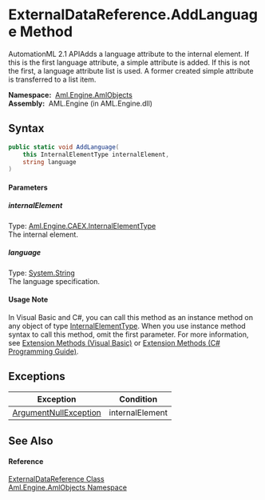 ExternalDataReference.AddLanguage Method
========================================
AutomationML 2.1 APIAdds a language attribute to the internal element. If this is the first language attribute, a simple attribute is added. If this is not the first, a language attribute list is used. A former created simple attribute is transferred to a list item.

  **Namespace:**  [Aml.Engine.AmlObjects][1]  
  **Assembly:**  AML.Engine (in AML.Engine.dll)

Syntax
------

```csharp
public static void AddLanguage(
	this InternalElementType internalElement,
	string language
)
```

#### Parameters

##### *internalElement*
Type: [Aml.Engine.CAEX.InternalElementType][2]  
The internal element.

##### *language*
Type: [System.String][3]  
The language specification.

#### Usage Note
In Visual Basic and C#, you can call this method as an instance method on any object of type [InternalElementType][2]. When you use instance method syntax to call this method, omit the first parameter. For more information, see [Extension Methods (Visual Basic)][4] or [Extension Methods (C# Programming Guide)][5].

Exceptions
----------

Exception                  | Condition       
-------------------------- | --------------- 
[ArgumentNullException][6] | internalElement 


See Also
--------

#### Reference
[ExternalDataReference Class][7]  
[Aml.Engine.AmlObjects Namespace][1]  

[1]: ../README.md
[2]: ../../Aml.Engine.CAEX/InternalElementType/README.md
[3]: https://docs.microsoft.com/dotnet/api/system.string
[4]: https://docs.microsoft.com/dotnet/visual-basic/programming-guide/language-features/procedures/extension-methods
[5]: https://docs.microsoft.com/dotnet/csharp/programming-guide/classes-and-structs/extension-methods
[6]: https://docs.microsoft.com/dotnet/api/system.argumentnullexception
[7]: README.md
[8]: https://www.automationml.org
[9]: ../../icons/logoShade.png